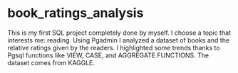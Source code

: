 # book_ratings_analysis
This is my first SQL project completely done by myself. I choose a topic that interests me: reading. 
Using Pgadmin I analyzed a dataset of books and the relative ratings given by the readers. 
I highlighted some trends thanks to Pgsql functions like VIEW, CASE, and AGGREGATE FUNCTIONS.
The dataset comes from KAGGLE.

